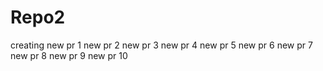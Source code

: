 # Repo2
creating new pr 1
new pr 2
new pr 3
new pr 4
new pr 5
new pr 6
new pr 7
new pr 8
new pr 9
new pr 10
